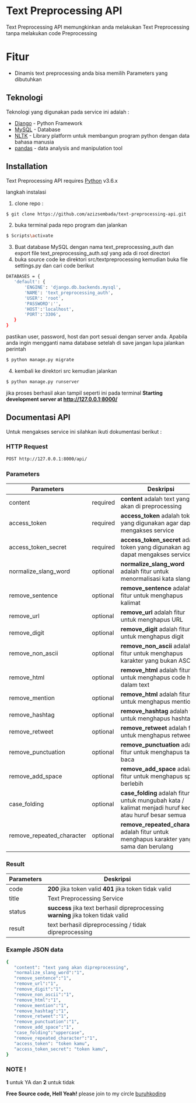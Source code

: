 # Text Preprocessing API

Text Preprocessing API memungkinkan anda melakukan Text Preprocessing tanpa melakukan code Preprocessing

# Fitur

  - Dinamis text preprocessing anda bisa memilih Parameters yang dibutuhkan

## Teknologi

Teknologi yang digunakan pada service ini adalah :

* [Django] - Python Framework
* [MySQL] - Database
* [NLTK] - Library platform untuk membangun program python dengan data bahasa manusia
* [pandas] - data analysis and manipulation tool

## Installation

Text Preprocessing API requires [Python] v3.6.x

langkah instalasi

1. clone repo :
```sh
$ git clone https://github.com/azizsembada/text-preprocessing-api.git
```
2. buka terminal pada repo program dan jalankan
 ```sh
$ Scripts\activate
```
3. Buat database MySQL dengan nama text_preprocessing_auth dan export file text_preprocessing_auth.sql yang ada di root directori
4. buka source code ke direktori src/textpreprocessing kemudian buka file settings.py dan cari code berikut
 ```sh
DATABASES = {
    'default': {
        'ENGINE': 'django.db.backends.mysql',
        'NAME': 'text_preprocessing_auth',
        'USER': 'root',
        'PASSWORD':'',
        'HOST':'localhost',
        'PORT':'3306',
    }
}
``` 
pastikan user, password, host dan port sesuai dengan server anda. Apabila anda ingin mengganti nama database setelah di save jangan lupa jalankan perintah 
 ```sh
$ python manage.py migrate  
```
4. kembali ke direktori src kemudian jalankan
 ```sh
$ python manage.py runserver  
```
jika proses berhasil akan tampil seperti ini pada terminal **Starting development server at http://127.0.0.1:8000/**

## Documentasi API
Untuk mengakses service ini silahkan ikuti dokumentasi berikut :
### HTTP Request
 ```sh
POST http://127.0.0.1:8000/api/ 
```
### Parameters
| Parameters | | Deskripsi |
| ------ | ------ | ------ |
| content | required | **content** adalah text yang akan di preprocessing |
| access_token | required | **access_token** adalah token yang digunakan agar dapat mengakses service |
| access_token_secret | required | **access_token_secret** adalah token yang digunakan agar dapat mengakses service |
| normalize_slang_word | optional | **normalize_slang_word** adalah fitur untuk menormalisasi kata slang|
| remove_sentence | optional | **remove_sentence** adalah fitur untuk menghapus kalimat|
| remove_url | optional | **remove_url** adalah fitur untuk menghapus URL|
| remove_digit | optional | **remove_digit** adalah fitur untuk menghapus digit|
| remove_non_ascii | optional | **remove_non_ascii** adalah fitur untuk menghapus karakter yang bukan ASCII|
| remove_html | optional | **remove_html** adalah fitur untuk menghapus code html dalam text|
| remove_mention | optional | **remove_html** adalah fitur untuk menghapus mention|
| remove_hashtag | optional | **remove_hashtag** adalah fitur untuk menghapus hashtag|
| remove_retweet | optional | **remove_retweet** adalah fitur untuk menghapus retweet|
| remove_punctuation | optional | **remove_punctuation** adalah fitur untuk menghapus tanda baca|
| remove_add_space | optional | **remove_add_space** adalah fitur untuk menghapus spasi berlebih|
| case_folding | optional | **case_folding** adalah fitur untuk mungubah kata / kalimat menjadi huruf kecil atau huruf besar semua|
| remove_repeated_character | optional | **remove_repeated_character** adalah fitur untuk menghapus karakter yang sama dan berulang|
### Result
| Parameters | Deskripsi |
| ------ | ------ |
| code | **200** jika token valid **401** jika token tidak valid|
| title | Text Preprocessing Service|
| status | **success** jika text berhasil dipreprocessing **warning** jika token tidak valid|
| result | text berhasil dipreprocessing / tidak dipreprocessing|

### Example JSON data
 ```sh
{
    "content": "text yang akan dipreprocessing",
    "normalize_slang_word":"1",
    "remove_sentence":"1",
    "remove_url":"1",
    "remove_digit":"1",
    "remove_non_ascii":"1",
    "remove_html":"1",
    "remove_mention":"1",
    "remove_hashtag":"1",
    "remove_retweet":"1",
    "remove_punctuation":"1",
    "remove_add_space":"1",
    "case_folding":"uppercase",
    "remove_repeated_character":"1",
    "access_token": "token kamu",
    "access_token_secret": "token kamu",
}
``` 
### NOTE !
**1** untuk YA dan **2** untuk tidak

**Free Source code, Hell Yeah!**
please join to my circle [buruhkoding]

   [Django]: <https://www.django-rest-framework.org/r>
   [MySQL]: <https://www.mysql.com/>
   [NLTK]: <https://www.nltk.org/>
   [pandas]: <https://pandas.pydata.org/>
   [Python]: <python.org/downloads/release/python-3610/>
   [buruhkoding]: <https://www.linkedin.com/in/abdullah-aziz-sembada-29730088/>
